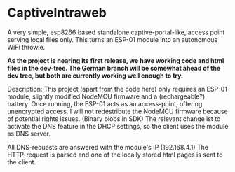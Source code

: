 # CaptiveIntraweb
A very simple, esp8266 based standalone captive-portal-like, access point serving local files only.
This turns an ESP-01 module into an autonomous WiFi throwie. 

<b>As the project is nearing its first release, we have working code and html files in the dev-tree. The German branch will be somewhat ahead of the dev tree, but both are currently working well enough to try.</b>

Description:
This project (apart from the code here) only requires an ESP-01 module, slightly modified NodeMCU firmware and a (rechargeable?) battery.
Once running, the ESP-01 acts as an access-point, offering unencrypted access.
I will not redestribute the NodeMCU firmware because of potential rights issues. (Binary blobs in SDK) The relevant change ist to activate the DNS feature in the DHCP settings, so the client uses the module as DNS server.

All DNS-requests are answered with the module's IP (192.168.4.1)
The HTTP-request is parsed and one of the locally stored html pages is sent to the client.
